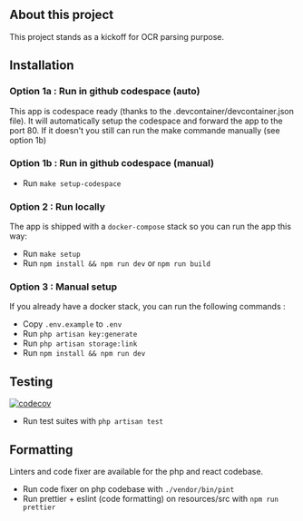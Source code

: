## About this project

This project stands as a kickoff for OCR parsing purpose.

## Installation

### Option 1a : Run in github codespace (auto)

This app is codespace ready (thanks to the .devcontainer/devcontainer.json file). It will automatically setup the codespace and forward the app to the port 80. If it doesn't you still can run the make commande manually (see option 1b)

### Option 1b : Run in github codespace (manual)

- Run `make setup-codespace`

### Option 2 : Run locally

The app is shipped with a `docker-compose` stack so you can run the app this way:

- Run `make setup`
- Run `npm install && npm run dev` or `npm run build`

### Option 3 : Manual setup

If you already have a docker stack, you can run the following commands :

- Copy `.env.example` to `.env`
- Run `php artisan key:generate`
- Run `php artisan storage:link`
- Run `npm install && npm run dev`

## Testing

[![codecov](https://codecov.io/gh/stephdotnet/ocr-receipt/branch/main/graph/badge.svg?token=BQZ9TWVEH8)](https://codecov.io/gh/stephdotnet/ocr-receipt)

- Run test suites with `php artisan test`

## Formatting

Linters and code fixer are available for the php and react codebase.

- Run code fixer on php codebase with `./vendor/bin/pint`
- Run prettier + eslint (code formatting) on resources/src with `npm run prettier`
